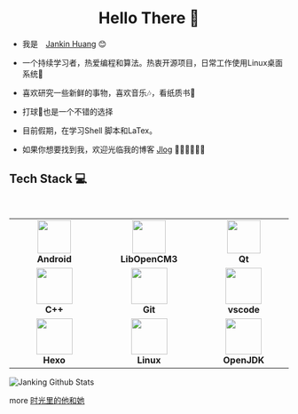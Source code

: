 <h1 align="center"> Hello There 👋 </h1>


* 我是　[Jankin Huang](https://jankinghuang.github.io) :blush:
* 一个持续学习者，热爱编程和算法。热衷开源项目，日常工作使用Linux桌面系统🤔
* 喜欢研究一些新鲜的事物，喜欢音乐🎶，看纸质书📖
* 打球🏀也是一个不错的选择

* 目前假期，在学习Shell 脚本和LaTex。
  

* 如果你想要找到我，欢迎光临我的博客 [Jlog](https://jankinghuang.github.io/) 🎊🎊🎊🎊🎊🎊


## Tech Stack :computer:

<br>
<table>
<tbody>
 <tr>
<td align="center" width="20%">
<div>
<img style="display:block;" height=60px src="https://developer.android.com/studio/images/studio-icon.svg?hl=zh-cn"> 
</div>
<span><b><center>Android</center></b></span> 
</td>

<td align="center" width="20%">
<div>
<img height=60px src="https://avatars.githubusercontent.com/u/1656279?s=200&v=4"> 
</div>
<span><b><center>LibOpenCM3</center></b></span> 
</td>

<td align="center" width="20%">
<div>
<img height=60px src="https://avatars.githubusercontent.com/u/159455?s=200&v=4"> 
</div>
<span><b><center>Qt</center></b></span> 
</td>
</tr>

<tr>
<td align="center" width="20%">
<div>
<img height=65px src="https://isocpp.org/assets/images/cpp_logo.png"> 
</div>
<span><b><center>C++</center></b></span> 
</td>

<td align="center" width="20%">
<div>
<img height=65px src="https://git-scm.com/images/logos/downloads/Git-Logo-2Color.png"> 
</div>
<span><b><center>Git</center></b></span> 
</td>

<td align="center" width="20%">
<div>
<img height=65px src="https://ohmyz.sh/img/plugin-logos/logo-vscode.png"> 
</div>
<span><b><center>vscode</center></b></span> 
</td>
</tr>

<tr>
<td align="center" width="20%">
<div>
<img height=65px src="https://z5gxqa.bn.files.1drv.com/y4mdziN9lf3UshuqMRTHHIIpQFjEUY_ZTWff8osWpaJ55-ylIuA90tGR-YwOP5FJ6RFriMNYdg1rHlRVuZRxyjmK0Wy5E-XWAP4H7XnrhDT2r3RmdOnp3OBuThVToUGAn_ulG8ELaBUwZnTEHDnbs91TVrxx9KCBNOGX08KH6-0sqZY5naVCXBwqwsG-nM4PC2h67i1SUUG6feRy5HC_4nEZg?width=512&height=512&cropmode=none"> 
</div>
<span><b><center>Hexo</center></b></span> 
</td>

<td align="center" width="20%">
<div>
<img height=65px src="https://upload.wikimedia.org/wikipedia/commons/a/af/Tux.png"> 
</div>
<span><b><center>Linux </center></b></span> 
</td>



<td align="center" width="20%">
<div>
<img height=65px src="https://avatars.githubusercontent.com/u/41768318?s=200&v=4"> 
</div>
<span><b><center>OpenJDK</center></b></span> 
</td>
</tr>


</tbody>
</table>


![Janking Github Stats](https://github-readme-stats.vercel.app/api?username=JankingHuang&show_icons=true_color=fff&icon_color=0000FF&text_color=000000&bg_color=ffffff)

 more [时光里的他和她](https://jankinghuang.github.io/about/)

